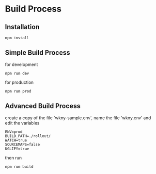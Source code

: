 # Build Process

## Installation

```
npm install
```

## Simple Build Process

for development
```
npm run dev
```

for production
```
npm run prod
```

## Advanced Build Process

create a copy of the file 'wkny-sample.env', name the file 'wkny.env' and edit the variables
```
ENV=prod
BUILD_PATH=./rollout/
WATCH=true
SOURCEMAPS=false
UGLIFY=true
```

then run
```
npm run build
```